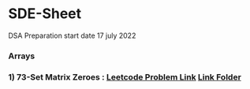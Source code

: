# SDE-Sheet
DSA Preparation start date 17 july 2022
### Arrays
 ### 1) 73-Set Matrix Zeroes : [Leetcode Problem Link](https://leetcode.com/problems/set-matrix-zeroes/) [Link Folder]()
  

